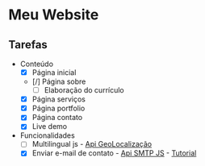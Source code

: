 # Meu Website

## Tarefas

- Conteúdo
  - [x] Página inicial
  - [/] Página sobre
    - [ ] Elaboração do currículo
  - [x] Página serviços
  - [x] Página portfolio
  - [x] Página contato
  - [x] Live demo
- Funcionalidades
  - [ ] Multilingual js - [Api GeoLocalização](https://ip-api.com/docs/api:json)
  - [x] Enviar e-mail de contato - [Api SMTP JS](https://www.smtpjs.com/) - [Tutorial](https://pepipost.com/tutorials/how-to-send-emails-with-javascript/)
